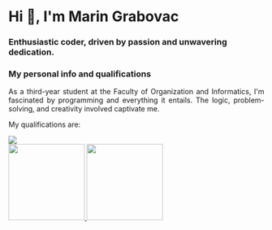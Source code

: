 <h1>Hi 👋, I'm Marin Grabovac</h1>
<h3>Enthusiastic coder, driven by passion and unwavering dedication.</h3>

### My personal info and qualifications

<div align="justify">

As a third-year student at the Faculty of Organization and Informatics, I'm fascinated by programming and everything it entails. The logic, problem-solving, and creativity involved captivate me.

</div>

My qualifications are:
<section markdown="1" style="display: flex;">

  <a href="https://www.youtube.com/watch?v=dQw4w9WgXcQ">
    <img src="https://skillicons.dev/icons?i=git,mongodb,mysql,postgres,nodejs,c,cpp,cs,html,css,bootstrap,js,react,figma,kotlin,angular,swift,dotnet,typescript,sqlite,npm" />
  </a>

</section>

<a href="https://www.youtube.com/watch?v=dQw4w9WgXcQ">
  <img height="150" src="https://github-readme-stats.vercel.app/api?username=mgrabovac22&show_icons=true&theme=radical&hide_title=true&rank_icon=github" />
</a>
<a href="https://www.youtube.com/watch?v=dQw4w9WgXcQ">
  <img height="150" src="https://github-readme-stats.vercel.app/api/top-langs/?username=mgrabovac22&layout=compact&hide_title=true&langs_count=7&theme=radical" />
</a>


